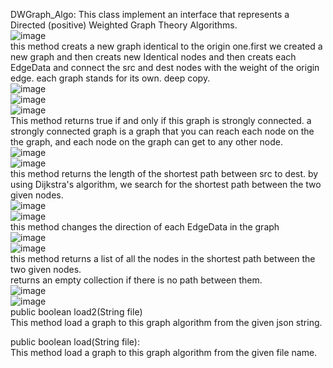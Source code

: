 DWGraph_Algo:
This class implement an interface that represents a Directed (positive) Weighted Graph Theory Algorithms.<br>
![image](https://user-images.githubusercontent.com/74323809/102721475-a957d280-4303-11eb-88e6-bc3cb40663a0.png)<br>
this method creats a new graph identical to the origin one.first we created a new graph and then creats new Identical nodes and then creats each EdgeData and connect the src and dest nodes with the weight of the origin edge. each graph stands for its own. deep copy.<br>
![image](https://user-images.githubusercontent.com/74323809/102721539-1c614900-4304-11eb-951e-ea7869f63a63.png)<br>
![image](https://user-images.githubusercontent.com/74323809/102721554-3ef36200-4304-11eb-96c9-b8c5a7caa0ec.png)<br>
![image](https://user-images.githubusercontent.com/74323809/102721614-8974de80-4304-11eb-9582-ed7c0e3489f1.png)<br>
This method returns true if and only if this graph is strongly connected.
a strongly connected graph is a graph that you can reach each node on the the graph, and each node on the graph can get to any other node.<br>
![image](https://user-images.githubusercontent.com/74323809/102721681-086a1700-4305-11eb-9a86-ddfbdc0cfd15.png)<br>
![image](https://user-images.githubusercontent.com/74323809/102721694-246db880-4305-11eb-9550-703a3bc1843e.png)<br>
this method returns the length of the shortest path between src to dest.
by using Dijkstra's algorithm, we search for the shortest path between the two given nodes.<br>
![image](https://user-images.githubusercontent.com/74323809/102721803-bb3a7500-4305-11eb-8d43-16bfe4d8fb69.png)<br>
![image](https://user-images.githubusercontent.com/74323809/102721892-37cd5380-4306-11eb-9228-2d85642ad8f7.png)<br>
this method changes the direction of each EdgeData in the graph<br>
![image](https://user-images.githubusercontent.com/74323809/102721931-77943b00-4306-11eb-8bee-53351a5f8ad0.png)<br>
![image](https://user-images.githubusercontent.com/74323809/102722016-ec677500-4306-11eb-938f-1e955d8c303c.png)<br>
this method returns a  list of all the nodes in the shortest path between the two given nodes.<br>
returns an empty collection if there is no path between them.<br>
![image](https://user-images.githubusercontent.com/74323809/102722040-20429a80-4307-11eb-9d99-8f1e3bc03244.png)<br>
![image](https://user-images.githubusercontent.com/74323809/102722121-aced5880-4307-11eb-9fe3-84a674ef9af2.png)<br>
public boolean load2(String file)<br>
This method load a graph to this graph algorithm from the given json string.<br>

public boolean load(String file):<br>
This method load a graph to this graph algorithm from the given file name.<br>












